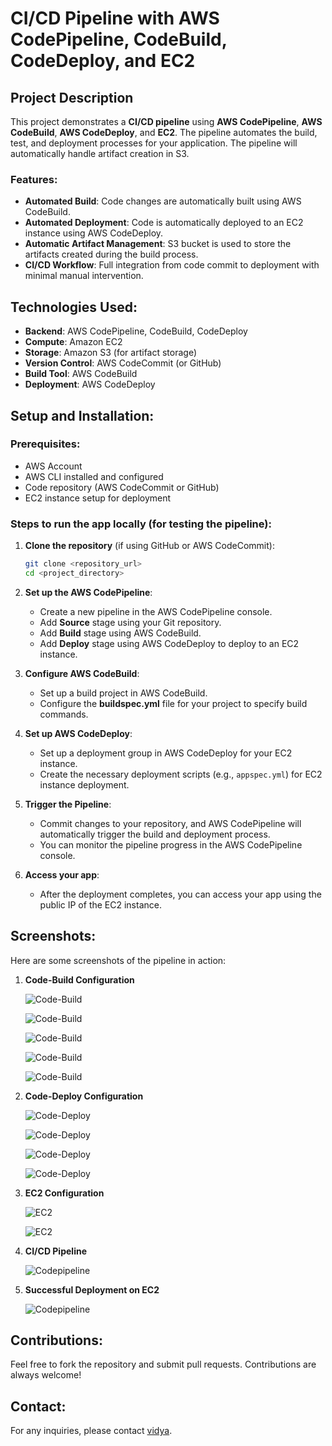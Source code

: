 # CI/CD Pipeline with AWS CodePipeline, CodeBuild, CodeDeploy, and EC2

## Project Description
This project demonstrates a **CI/CD pipeline** using **AWS CodePipeline**, **AWS CodeBuild**, **AWS CodeDeploy**, and **EC2**. The pipeline automates the build, test, and deployment processes for your application. The pipeline will automatically handle artifact creation in S3.

### Features:
- **Automated Build**: Code changes are automatically built using AWS CodeBuild.
- **Automated Deployment**: Code is automatically deployed to an EC2 instance using AWS CodeDeploy.
- **Automatic Artifact Management**: S3 bucket is used to store the artifacts created during the build process.
- **CI/CD Workflow**: Full integration from code commit to deployment with minimal manual intervention.

## Technologies Used:
- **Backend**: AWS CodePipeline, CodeBuild, CodeDeploy
- **Compute**: Amazon EC2
- **Storage**: Amazon S3 (for artifact storage)
- **Version Control**: AWS CodeCommit (or GitHub)
- **Build Tool**: AWS CodeBuild
- **Deployment**: AWS CodeDeploy

## Setup and Installation:

### Prerequisites:
- AWS Account
- AWS CLI installed and configured
- Code repository (AWS CodeCommit or GitHub)
- EC2 instance setup for deployment

### Steps to run the app locally (for testing the pipeline):

1. **Clone the repository** (if using GitHub or AWS CodeCommit):
    ```bash
    git clone <repository_url>
    cd <project_directory>
    ```

2. **Set up the AWS CodePipeline**:
    - Create a new pipeline in the AWS CodePipeline console.
    - Add **Source** stage using your Git repository.
    - Add **Build** stage using AWS CodeBuild.
    - Add **Deploy** stage using AWS CodeDeploy to deploy to an EC2 instance.

3. **Configure AWS CodeBuild**:
    - Set up a build project in AWS CodeBuild.
    - Configure the **buildspec.yml** file for your project to specify build commands.

4. **Set up AWS CodeDeploy**:
    - Set up a deployment group in AWS CodeDeploy for your EC2 instance.
    - Create the necessary deployment scripts (e.g., `appspec.yml`) for EC2 instance deployment.

5. **Trigger the Pipeline**:
    - Commit changes to your repository, and AWS CodePipeline will automatically trigger the build and deployment process.
    - You can monitor the pipeline progress in the AWS CodePipeline console.

6. **Access your app**:
    - After the deployment completes, you can access your app using the public IP of the EC2 instance.

## Screenshots:
Here are some screenshots of the pipeline in action:

1. **Code-Build Configuration**
   
   ![Code-Build](Images/Artifacts-configuration.png)

   ![Code-Build](Images/code-build-source-configuration.png)

   ![Code-Build](Images/code-build-environment-configuration.png)
   
   ![Code-Build](Images/Phase-details.png)
   
   ![Code-Build](Images/Build-Project-Succeeded.png)

2. **Code-Deploy Configuration**
   
   ![Code-Deploy](Images/Code-Deploy-Application-Configuration.png)

   ![Code-Deploy](Images/Deployment-Group-Environment.png)

   ![Code-Deploy](Images/Deployment-Group-created.png)
   
   ![Code-Deploy](Images/Code-Deployment.png)

3. **EC2 Configuration**
   
   ![EC2](Images/Ec2-Instance-Configuration.png)

   ![EC2](Images/AWS-CodeDeploy-agent-Script-active.png)

3. **CI/CD Pipeline**
   
   ![Codepipeline](Images/code-pipeline.png)

3. **Successful Deployment on EC2**
   
   ![Codepipeline](Images/Successfully-running-on-ec2.png)


## Contributions:
Feel free to fork the repository and submit pull requests. Contributions are always welcome!

## Contact:
For any inquiries, please contact [vidya](chaudharividya1617@gmail.com).

